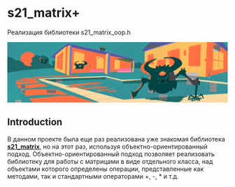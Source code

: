 # **s21_matrix+**

Реализация библиотеки s21_matrix_oop.h


![s21_matrix](misc/images/s21_matrix.png)

## **Introduction**

В данном проекте была еще раз реализована уже знакомая библиотека [**s21_matrix**](https://github.com/Hasuk1/School-21-s21_matrix.h), но на этот раз, используя объектно-ориентированный подход. Объектно-ориентированный подход позволяет реализовать библиотеку для работы с матрицами в виде отдельного класса, над объектами которого определены операции, представленные как методами, так и стандартными операторами +, -, * и т.д.

